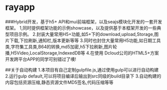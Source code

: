 # rayapp
###Hybrid开发，基于h5+ API和mui前端框架，以及seajs模块化开发的一套开发框架。
1,同时提供框架功能的示例showcase，以及提供基于本框架开发的一些典型项目示例。
2.封装大量常用H5+功能,如5+下的download,upload,Storage,图片下载,下拉刷新,通知栏,版本更新等等
3.同时也封住大量常用H5功能,如日期工具类,字符集工具类,B64的转换,md5加密,h5下拉刷新,图片轮播,H5Video,LocalStorage,IndexedDB等
4.在使用 Dcloud公司的HTML5+方案开发跨平台APP的同学可别错过了噢!

##关于自动构建
1.本项目有自己定制gulpfile.js,通过使用gulp可以进行自动构建
2.运行gulp default,可以将项目编译后输出到src同级的build目录下
3.自动构建的内容包括资源压缩,静态资源文件MD5签名,代码压缩等等
